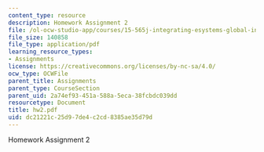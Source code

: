 ```yaml
---
content_type: resource
description: Homework Assignment 2
file: /ol-ocw-studio-app/courses/15-565j-integrating-esystems-global-information-systems-spring-2002/dc21221c25d97de4c2cd8385ae35d79d_hw2.pdf
file_size: 140858
file_type: application/pdf
learning_resource_types:
- Assignments
license: https://creativecommons.org/licenses/by-nc-sa/4.0/
ocw_type: OCWFile
parent_title: Assignments
parent_type: CourseSection
parent_uid: 2a74ef93-451a-588a-5eca-38fcbdc039dd
resourcetype: Document
title: hw2.pdf
uid: dc21221c-25d9-7de4-c2cd-8385ae35d79d
---
```

Homework Assignment 2